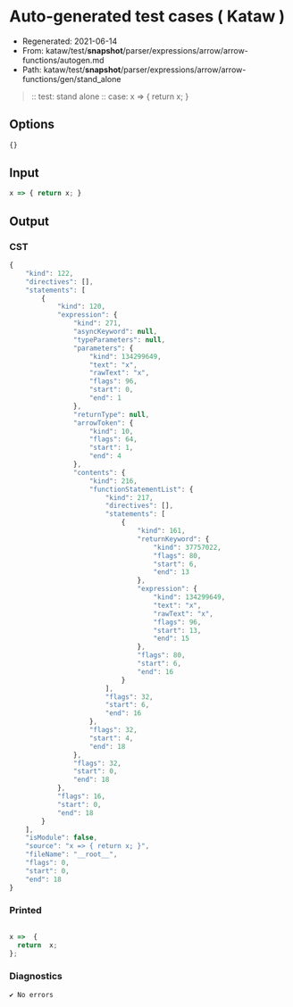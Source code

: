 # Auto-generated test cases ( Kataw )
- Regenerated: 2021-06-14
- From: kataw/test/__snapshot__/parser/expressions/arrow/arrow-functions/autogen.md
- Path: kataw/test/__snapshot__/parser/expressions/arrow/arrow-functions/gen/stand_alone
> :: test: stand alone
> :: case: x => { return x; }
## Options

`````js
{}
`````
## Input

`````js
x => { return x; }
`````
## Output

### CST

```javascript
{
    "kind": 122,
    "directives": [],
    "statements": [
        {
            "kind": 120,
            "expression": {
                "kind": 271,
                "asyncKeyword": null,
                "typeParameters": null,
                "parameters": {
                    "kind": 134299649,
                    "text": "x",
                    "rawText": "x",
                    "flags": 96,
                    "start": 0,
                    "end": 1
                },
                "returnType": null,
                "arrowToken": {
                    "kind": 10,
                    "flags": 64,
                    "start": 1,
                    "end": 4
                },
                "contents": {
                    "kind": 216,
                    "functionStatementList": {
                        "kind": 217,
                        "directives": [],
                        "statements": [
                            {
                                "kind": 161,
                                "returnKeyword": {
                                    "kind": 37757022,
                                    "flags": 80,
                                    "start": 6,
                                    "end": 13
                                },
                                "expression": {
                                    "kind": 134299649,
                                    "text": "x",
                                    "rawText": "x",
                                    "flags": 96,
                                    "start": 13,
                                    "end": 15
                                },
                                "flags": 80,
                                "start": 6,
                                "end": 16
                            }
                        ],
                        "flags": 32,
                        "start": 6,
                        "end": 16
                    },
                    "flags": 32,
                    "start": 4,
                    "end": 18
                },
                "flags": 32,
                "start": 0,
                "end": 18
            },
            "flags": 16,
            "start": 0,
            "end": 18
        }
    ],
    "isModule": false,
    "source": "x => { return x; }",
    "fileName": "__root__",
    "flags": 0,
    "start": 0,
    "end": 18
}
```

### Printed

```javascript

x =>  {
  return  x;
};
```

### Diagnostics

```javascript
✔ No errors
```

